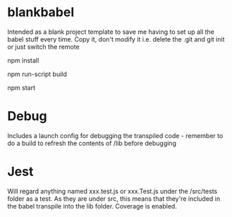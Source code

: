 # blankbabel

Intended as a blank project template to save me having to set up all the babel stuff every time.  Copy it, don't modify it i.e. delete the .git and git init or just switch the remote

npm install

npm run-script build

npm start

# Debug
Includes a launch config for debugging the transpiled code - remember to do a build to refresh the contents of /lib before debugging

# Jest
Will regard anything named xxx.test.js or xxx.Test.js under the /src/tests folder as a test.  As they are under src, this means that they're included in the babel transpile into the lib folder.  Coverage is enabled.

